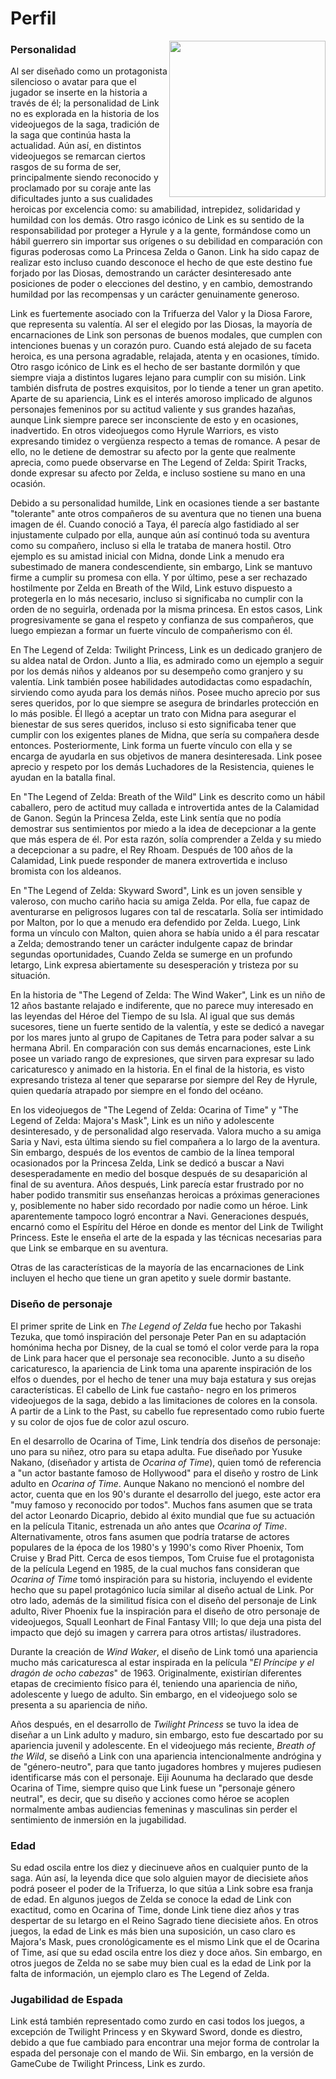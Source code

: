 # Perfil

<p>
  <img src="https://github.com/FabianDz/git_gihub_gen43/blob/master/img/Asuka8.jpg?raw=true" align = "right"  width="250"/>
</p>

### Personalidad

Al ser diseñado como un protagonista silencioso o avatar para que el jugador se inserte en la historia a través de él; la personalidad de Link no es explorada en la historia de los videojuegos de la saga, tradición de la saga que continúa hasta la actualidad. Aún así, en distintos videojuegos se remarcan ciertos rasgos de su forma de ser, principalmente siendo reconocido y proclamado por su coraje ante las dificultades junto a sus cualidades heroicas por excelencia como: su amabilidad, intrepidez, solidaridad y humildad con los demás. Otro rasgo icónico de Link es su sentido de la responsabilidad por proteger a Hyrule y a la gente, formándose como un hábil guerrero sin importar sus orígenes o su debilidad en comparación con figuras poderosas como La Princesa Zelda o Ganon. Link ha sido capaz de realizar esto incluso cuando desconoce el hecho de que este destino fue forjado por las Diosas, demostrando un carácter desinteresado ante posiciones de poder o elecciones del destino, y en cambio, demostrando humildad por las recompensas y un carácter genuinamente generoso.

Link es fuertemente asociado con la Trifuerza del Valor y la Diosa Farore, que representa su valentía. Al ser el elegido por las Diosas, la mayoría de encarnaciones de Link son personas de buenos modales, que cumplen con intenciones buenas y un corazón puro. Cuando está alejado de su faceta heroica, es una persona agradable, relajada, atenta y en ocasiones, tímido. Otro rasgo icónico de Link es el hecho de ser bastante dormilón y que siempre viaja a distintos lugares lejano para cumplir con su misión. Link también disfruta de postres exquisitos, por lo tiende a tener un gran apetito. Aparte de su apariencia, Link es el interés amoroso implicado de algunos personajes femeninos por su actitud valiente y sus grandes hazañas, aunque Link siempre parece ser inconsciente de esto y en ocasiones, inadvertido. En otros videojuegos como Hyrule Warriors, es visto expresando timidez o vergüenza respecto a temas de romance. A pesar de ello, no le detiene de demostrar su afecto por la gente que realmente aprecia, como puede observarse en The Legend of Zelda: Spirit Tracks, donde expresar su afecto por Zelda, e incluso sostiene su mano en una ocasión.

Debido a su personalidad humilde, Link en ocasiones tiende a ser bastante "tolerante" ante otros compañeros de su aventura que no tienen una buena imagen de él. Cuando conoció a Taya, él parecía algo fastidiado al ser injustamente culpado por ella, aunque aún así continuó toda su aventura como su compañero, incluso si ella le trataba de manera hostil. Otro ejemplo es su amistad inicial con Midna, donde Link a menudo era subestimado de manera condescendiente, sin embargo, Link se mantuvo firme a cumplir su promesa con ella. Y por último, pese a ser rechazado hostilmente por Zelda en Breath of the Wild, Link estuvo dispuesto a protegerla en lo más necesario, incluso si significaba no cumplir con la orden de no seguirla, ordenada por la misma princesa. En estos casos, Link progresivamente se gana el respeto y confianza de sus compañeros, que luego empiezan a formar un fuerte vínculo de compañerismo con él.

En The Legend of Zelda: Twilight Princess, Link es un dedicado granjero de su aldea natal de Ordon. Junto a Ilia, es admirado como un ejemplo a seguir por los demás niños y aldeanos por su desempeño como granjero y su valentía. Link también posee habilidades autodidactas como espadachín, sirviendo como ayuda para los demás niños. Posee mucho aprecio por sus seres queridos, por lo que siempre se asegura de brindarles protección en lo más posible. Él llegó a aceptar un trato con Midna para asegurar el bienestar de sus seres queridos, incluso si esto significaba tener que cumplir con los exigentes planes de Midna, que sería su compañera desde entonces. Posteriormente, Link forma un fuerte vínculo con ella y se encarga de ayudarla en sus objetivos de manera desinteresada. Link posee aprecio y respeto por los demás Luchadores de la Resistencia, quienes le ayudan en la batalla final.

En "The Legend of Zelda: Breath of the Wild" Link es descrito como un hábil caballero, pero de actitud muy callada e introvertida antes de la Calamidad de Ganon. Según la Princesa Zelda, este Link sentía que no podía demostrar sus sentimientos por miedo a la idea de decepcionar a la gente que más espera de él. Por esta razón, solía comprender a Zelda y su miedo a decepcionar a su padre, el Rey Rhoam. Después de 100 años de la Calamidad, Link puede responder de manera extrovertida e incluso bromista con los aldeanos.

En "The Legend of Zelda: Skyward Sword", Link es un joven sensible y valeroso, con mucho cariño hacia su amiga Zelda. Por ella, fue capaz de aventurarse en peligrosos lugares con tal de rescatarla. Solía ser intimidado por Malton, por lo que a menudo era defendido por Zelda. Luego, Link forma un vínculo con Malton, quien ahora se había unido a él para rescatar a Zelda; demostrando tener un carácter indulgente capaz de brindar segundas oportunidades, Cuando Zelda se sumerge en un profundo letargo, Link expresa abiertamente su desesperación y tristeza por su situación.

En la historia de "The Legend of Zelda: The Wind Waker", Link es un niño de 12 años bastante relajado e indiferente, que no parece muy interesado en las leyendas del Héroe del Tiempo de su Isla. Al igual que sus demás sucesores, tiene un fuerte sentido de la valentía, y este se dedicó a navegar por los mares junto al grupo de Capitanes de Tetra para poder salvar a su hermana Abril. En comparación con sus demás encarnaciones, este Link posee un variado rango de expresiones, que sirven para expresar su lado caricaturesco y animado en la historia. En el final de la historia, es visto expresando tristeza al tener que separarse por siempre del Rey de Hyrule, quien quedaría atrapado por siempre en el fondo del océano.

En los videojuegos de "The Legend of Zelda: Ocarina of Time" y "The Legend of Zelda: Majora's Mask", Link es un niño y adolescente desinteresado, y de personalidad algo reservada. Valora mucho a su amiga Saria y Navi, esta última siendo su fiel compañera a lo largo de la aventura. Sin embargo, después de los eventos de cambio de la línea temporal ocasionados por la Princesa Zelda, Link se dedicó a buscar a Navi desesperadamente en medio del bosque después de su desaparición al final de su aventura. Años después, Link parecía estar frustrado por no haber podido transmitir sus enseñanzas heroicas a próximas generaciones y, posiblemente no haber sido recordado por nadie como un héroe. Link aparentemente tampoco logró encontrar a Navi. Generaciones después, encarnó como el Espíritu del Héroe en donde es mentor del Link de Twilight Princess. Este le enseña el arte de la espada y las técnicas necesarias para que Link se embarque en su aventura.

Otras de las características de la mayoría de las encarnaciones de Link incluyen el hecho que tiene un gran apetito y suele dormir bastante.

### Diseño de personaje

El primer sprite de Link en _The Legend of Zelda_ fue hecho por Takashi Tezuka, que tomó inspiración del personaje Peter Pan en su adaptación homónima hecha por Disney, de la cual se tomó el color verde para la ropa de Link para hacer que el personaje sea reconocible. Junto a su diseño caricaturesco, la apariencia de Link toma una aparente inspiración de los elfos o duendes, por el hecho de tener una muy baja estatura y sus orejas características. El cabello de Link fue castaño- negro en los primeros videojuegos de la saga, debido a las limitaciones de colores en la consola. A partir de a Link to the Past, su cabello fue representado como rubio fuerte y su color de ojos fue de color azul oscuro.

En el desarrollo de Ocarina of Time, Link tendría dos diseños de personaje: uno para su niñez, otro para su etapa adulta. Fue diseñado por Yusuke Nakano, (diseñador y artista de _Ocarina of Time_), quien tomó de referencia a "un actor bastante famoso de Hollywood" para el diseño y rostro de Link adulto en _Ocarina of Time_. Aunque Nakano no mencionó el nombre del actor, cuenta que en los 90's durante el desarrollo del juego, este actor era "muy famoso y reconocido por todos". Muchos fans asumen que se trata del actor Leonardo Dicaprio, debido al éxito mundial que fue su actuación en la película Titanic, estrenada un año antes que _Ocarina of Time_. Alternativamente, otros fans asumen que podría tratarse de actores populares de la época de los 1980's y 1990's como River Phoenix, Tom Cruise y Brad Pitt. Cerca de esos tiempos, Tom Cruise fue el protagonista de la película Legend en 1985, de la cual muchos fans consideran que _Ocarina of Time_ tomó inspiración para su historia, incluyendo el evidente hecho que su papel protagónico lucía similar al diseño actual de Link. Por otro lado, además de la similitud física con el diseño del personaje de Link adulto, River Phoenix fue la inspiración para el diseño de otro personaje de videojuegos, Squall Leonhart de Final Fantasy VIII; lo que deja una pista del impacto que dejó su imagen y carrera para otros artistas/ ilustradores.

Durante la creación de _Wind Waker_, el diseño de Link tomó una apariencia mucho más caricaturesca al estar inspirada en la película "_El Príncipe y el dragón de ocho cabezas_" de 1963. Originalmente, existirían diferentes etapas de crecimiento físico para él, teniendo una apariencia de niño, adolescente y luego de adulto. Sin embargo, en el videojuego solo se presenta a su apariencia de niño.

Años después, en el desarrollo de _Twilight Princess_ se tuvo la idea de diseñar a un Link adulto y maduro, sin embargo, esto fue descartado por su apariencia juvenil y adolescente. En el videojuego más reciente, _Breath of the Wild_, se diseñó a Link con una apariencia intencionalmente andrógina y de "género-neutro", para que tanto jugadores hombres y mujeres pudiesen identificarse más con el personaje. Eiji Aounuma ha declarado que desde Ocarina of Time, siempre quiso que Link fuese un "personaje género neutral", es decir, que su diseño y acciones como héroe se acoplen normalmente ambas audiencias femeninas y masculinas sin perder el sentimiento de inmersión en la jugabilidad.

### Edad

Su edad oscila entre los diez y diecinueve años en cualquier punto de la saga. Aún así, la leyenda dice que solo alguien mayor de diecisiete años podrá poseer el poder de la Trifuerza, lo que sitúa a Link sobre esa franja de edad. En algunos juegos de Zelda se conoce la edad de Link con exactitud, como en Ocarina of Time, donde Link tiene diez años y tras despertar de su letargo en el Reino Sagrado tiene diecisiete años. En otros juegos, la edad de Link es más bien una suposición, un caso claro es Majora's Mask, pues cronológicamente es el mismo Link que el de Ocarina of Time, así que su edad oscila entre los diez y doce años. Sin embargo, en otros juegos de Zelda no se sabe muy bien cual es la edad de Link por la falta de información, un ejemplo claro es The Legend of Zelda.

### Jugabilidad de Espada

Link está también representado como zurdo en casi todos los juegos, a excepción de Twilight Princess y en Skyward Sword, donde es diestro, debido a que fue cambiado para encontrar una mejor forma de controlar la espada del personaje con el mando de Wii. Sin embargo, en la versión de GameCube de Twilight Princess, Link es zurdo.

